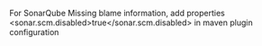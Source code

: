 For SonarQube Missing blame information, add properties <sonar.scm.disabled>true</sonar.scm.disabled> in maven plugin
configuration 